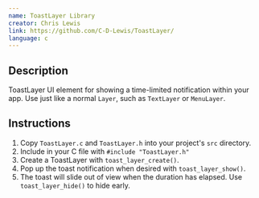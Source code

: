 ```yaml
---
name: ToastLayer Library
creator: Chris Lewis
link: https://github.com/C-D-Lewis/ToastLayer/
language: c
---
```


## Description

ToastLayer UI element for showing a time-limited notification within your app.
Use just like a normal `Layer`, such as `TextLayer` or `MenuLayer`.

## Instructions

1. Copy `ToastLayer.c` and `ToastLayer.h` into your project's `src` directory.
2. Include in your C file with `#include "ToastLayer.h"`
3. Create a ToastLayer with `toast_layer_create()`.
4. Pop up the toast notification when desired with `toast_layer_show()`.
5. The toast will slide out of view when the duration has elapsed. Use
   `toast_layer_hide()` to hide early.